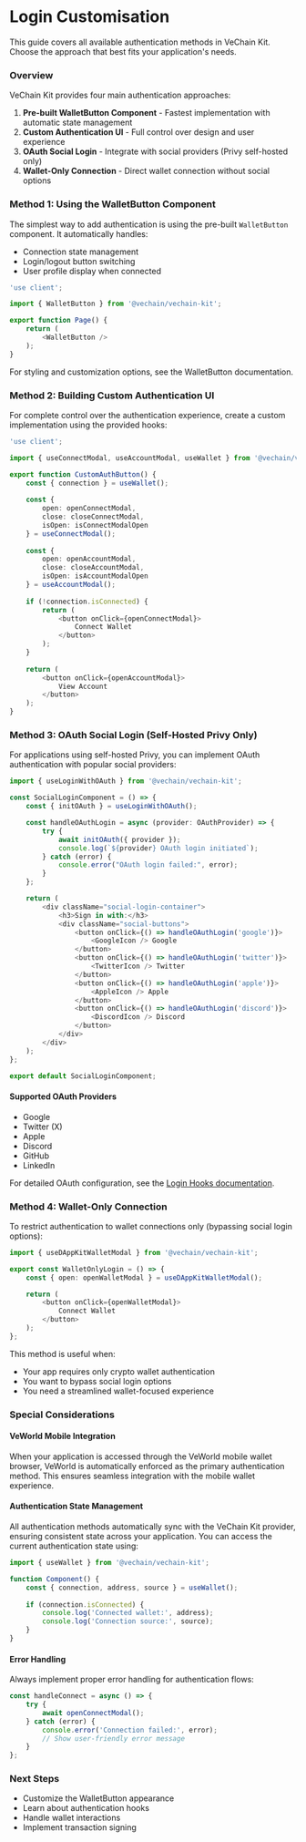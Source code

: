 # Login Customisation

This guide covers all available authentication methods in VeChain Kit. Choose the approach that best fits your application's needs.

### Overview

VeChain Kit provides four main authentication approaches:

1. **Pre-built WalletButton Component** - Fastest implementation with automatic state management
2. **Custom Authentication UI** - Full control over design and user experience
3. **OAuth Social Login** - Integrate with social providers (Privy self-hosted only)
4. **Wallet-Only Connection** - Direct wallet connection without social options

### Method 1: Using the WalletButton Component

The simplest way to add authentication is using the pre-built `WalletButton` component. It automatically handles:

* Connection state management
* Login/logout button switching
* User profile display when connected

```typescript
'use client';

import { WalletButton } from '@vechain/vechain-kit';

export function Page() {
    return (
        <WalletButton />
    );
}
```

For styling and customization options, see the WalletButton documentation.

### Method 2: Building Custom Authentication UI

For complete control over the authentication experience, create a custom implementation using the provided hooks:

```typescript
'use client';

import { useConnectModal, useAccountModal, useWallet } from '@vechain/vechain-kit';

export function CustomAuthButton() {
    const { connection } = useWallet();
    
    const { 
        open: openConnectModal, 
        close: closeConnectModal, 
        isOpen: isConnectModalOpen 
    } = useConnectModal();
    
    const { 
        open: openAccountModal, 
        close: closeAccountModal, 
        isOpen: isAccountModalOpen 
    } = useAccountModal();
    
    if (!connection.isConnected) {
        return (
            <button onClick={openConnectModal}>
                Connect Wallet
            </button>
        );
    }
    
    return (
        <button onClick={openAccountModal}>
            View Account
        </button>
    );
}
```

### Method 3: OAuth Social Login (Self-Hosted Privy Only)

For applications using self-hosted Privy, you can implement OAuth authentication with popular social providers:

```typescript
import { useLoginWithOAuth } from '@vechain/vechain-kit';

const SocialLoginComponent = () => {
    const { initOAuth } = useLoginWithOAuth();

    const handleOAuthLogin = async (provider: OAuthProvider) => {
        try {
            await initOAuth({ provider });
            console.log(`${provider} OAuth login initiated`);
        } catch (error) {
            console.error("OAuth login failed:", error);
        }
    };

    return (
        <div className="social-login-container">
            <h3>Sign in with:</h3>
            <div className="social-buttons">
                <button onClick={() => handleOAuthLogin('google')}>
                    <GoogleIcon /> Google
                </button>
                <button onClick={() => handleOAuthLogin('twitter')}>
                    <TwitterIcon /> Twitter
                </button>
                <button onClick={() => handleOAuthLogin('apple')}>
                    <AppleIcon /> Apple
                </button>
                <button onClick={() => handleOAuthLogin('discord')}>
                    <DiscordIcon /> Discord
                </button>
            </div>
        </div>
    );
};

export default SocialLoginComponent;
```

#### Supported OAuth Providers

* Google
* Twitter (X)
* Apple
* Discord
* GitHub
* LinkedIn

For detailed OAuth configuration, see the [Login Hooks documentation](../hooks/login.md).

### Method 4: Wallet-Only Connection

To restrict authentication to wallet connections only (bypassing social login options):

```typescript
import { useDAppKitWalletModal } from '@vechain/vechain-kit';

export const WalletOnlyLogin = () => {
    const { open: openWalletModal } = useDAppKitWalletModal();

    return (
        <button onClick={openWalletModal}>
            Connect Wallet
        </button>
    );
};
```

This method is useful when:

* Your app requires only crypto wallet authentication
* You want to bypass social login options
* You need a streamlined wallet-focused experience

### Special Considerations

#### VeWorld Mobile Integration

When your application is accessed through the VeWorld mobile wallet browser, VeWorld is automatically enforced as the primary authentication method. This ensures seamless integration with the mobile wallet experience.

#### Authentication State Management

All authentication methods automatically sync with the VeChain Kit provider, ensuring consistent state across your application. You can access the current authentication state using:

```typescript
import { useWallet } from '@vechain/vechain-kit';

function Component() {
    const { connection, address, source } = useWallet();
    
    if (connection.isConnected) {
        console.log('Connected wallet:', address);
        console.log('Connection source:', source);
    }
}
```

#### Error Handling

Always implement proper error handling for authentication flows:

```typescript
const handleConnect = async () => {
    try {
        await openConnectModal();
    } catch (error) {
        console.error('Connection failed:', error);
        // Show user-friendly error message
    }
};
```

### Next Steps

* Customize the WalletButton appearance
* Learn about authentication hooks
* Handle wallet interactions
* Implement transaction signing
